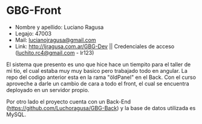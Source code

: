 # GBG-Front

- Nombre y apellido: Luciano Ragusa
- Legajo: 47003
- Mail: lucianojragusa@gmail.com
- Link: http://ljragusa.com.ar/GBG-Dev || Credenciales de acceso (luchito.rc4@gmail.com - lr123)

El sistema que presento es uno que hice hace un tiempito para el taller de mi tio, el cual estaba muy muy basico pero trabajado todo en angular. 
La repo del codigo anterior esta en la rama "öldPanel" en el Back. Con el curso aproveche a darle un cambio de cara a todo el front, el cual se encuentra deployado en 
un servidor propio.

Por otro lado el proyecto cuenta con un Back-End (https://github.com/Luchoragusa/GBG-Back) y la base de datos utilizada es MySQL.
